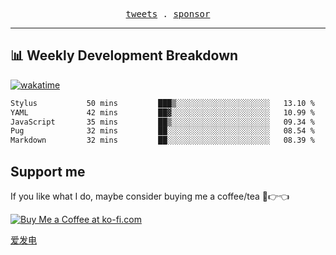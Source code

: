 <p align="center">
  <samp>
    <a href="https://twitter.com/everfu8">tweets</a> .
    <a href="https://ko-fi.com/everfu">sponsor</a>
  </samp>
</p>

---

## 📊 Weekly Development Breakdown

[![wakatime](https://wakatime.com/badge/user/0fcef314-a9cd-4509-9880-5cdb2158a775.svg)](https://wakatime.com/@0fcef314-a9cd-4509-9880-5cdb2158a775)

<!--START_SECTION:waka-->

```txt
Stylus           50 mins         ███▒░░░░░░░░░░░░░░░░░░░░░   13.10 %
YAML             42 mins         ██▓░░░░░░░░░░░░░░░░░░░░░░   10.99 %
JavaScript       35 mins         ██▒░░░░░░░░░░░░░░░░░░░░░░   09.34 %
Pug              32 mins         ██░░░░░░░░░░░░░░░░░░░░░░░   08.54 %
Markdown         32 mins         ██░░░░░░░░░░░░░░░░░░░░░░░   08.39 %
```

<!--END_SECTION:waka-->

## Support me

If you like what I do, maybe consider buying me a coffee/tea 🥺👉👈

<a href="https://ko-fi.com/everfu">
  <img src="https://ko-fi.com/img/githubbutton_sm.svg" alt="Buy Me a Coffee at ko-fi.com" />
</a>

[爱发电](https://afdian.com/a/everfu)